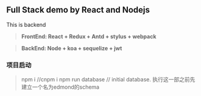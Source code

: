 ## Full Stack demo by React and Nodejs

This is backend

> **FrontEnd: React + Redux + Antd + stylus + webpack**

> **BackEnd: Node + koa + sequelize + jwt**

### 项目启动
> npm i //cnpm i
> npm run database // initial database. 执行这一部之前先建立一个名为edmond的schema

